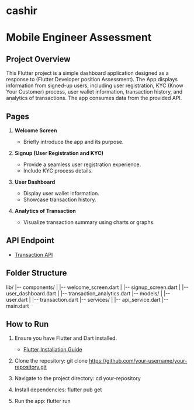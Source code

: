 # cashir
# Mobile Engineer Assessment

## Project Overview

This Flutter project is a simple dashboard application designed as a response to (Flutter Developer position Assessment). The App displays information from signed-up users, including user registration, KYC (Know Your Customer) process, user wallet information, transaction history, and analytics of transactions. The app consumes data from the provided API.

## Pages

1. **Welcome Screen**
   - Briefly introduce the app and its purpose.
   
2. **Signup (User Registration and KYC)**
   - Provide a seamless user registration experience.
   - Include KYC process details.

3. **User Dashboard**
   - Display user wallet information.
   - Showcase transaction history.

4. **Analytics of Transaction**
   - Visualize transaction summary using charts or graphs.

## API Endpoint

- [Transaction API](https://1c8c53e2-0aec-46fe-987f-9dae3b564b23.mock.pstmn.io/test/dev)

## Folder Structure
   lib/
  |-- components/
  |   |-- welcome_screen.dart
  |   |-- signup_screen.dart
  |   |-- user_dashboard.dart
  |   |-- transaction_analytics.dart
  |-- models/
  |   |-- user.dart
  |   |-- transaction.dart
  |-- services/
  |   |-- api_service.dart
  |-- main.dart

## How to Run

1. Ensure you have Flutter and Dart installed.
   - [Flutter Installation Guide](https://flutter.dev/docs/get-started/install)

2. Clone the repository:
   git clone https://github.com/your-username/your-repository.git
3. Navigate to the project directory:
   cd your-repository
4. Install dependencies:
   flutter pub get
5. Run the app:
   flutter run 





